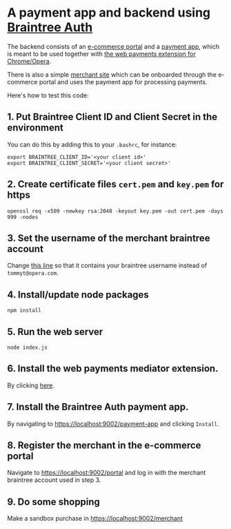 # A payment app and backend using [Braintree Auth](https://developers.braintreepayments.com/guides/braintree-auth/overview)

The backend consists of an [e-commerce portal](ECommercePortal) and a [payment app](PaymentApp), which is meant to be used together with [the web payments extension for Chrome/Opera](https://github.com/tommythorsen/webpayments-demo/tree/gh-pages/mediator-extension).

There is also a simple [merchant site](Merchant) which can be onboarded through the e-commerce portal and uses the payment app for processing payments.

Here's how to test this code: 

## 1. Put Braintree Client ID and Client Secret in the environment

You can do this by adding this to your `.bashrc`, for instance:

```
export BRAINTREE_CLIENT_ID='<your client id>'
export BRAINTREE_CLIENT_SECRET='<your client secret>'
```


## 2. Create certificate files `cert.pem` and `key.pem` for https

```
openssl req -x509 -newkey rsa:2048 -keyout key.pem -out cert.pem -days 999 -nodes
```


## 3. Set the username of the merchant braintree account

Change [this line](https://github.com/tommythorsen/braintree_auth/blob/master/Merchant/index.html#L10) so that it contains your braintree username instead of `tommyt@opera.com`.


## 4. Install/update node packages

```
npm install
```


## 5. Run the web server

```
node index.js
```

## 6. Install the web payments mediator extension.

By clicking [here](https://github.com/tommythorsen/webpayments-demo/tree/gh-pages/mediator-extension).


## 7. Install the Braintree Auth payment app.

By navigating to [https://localhost:9002/payment-app](https://localhost:9002/payment-app) and clicking `Install`.


## 8. Register the merchant in the e-commerce portal

Navigate to [https://localhost:9002/portal](https://localhost:9002/portal) and log in with the merchant braintree account used in step 3.


## 9. Do some shopping

Make a sandbox purchase in [https://localhost:9002/merchant](https://localhost:9002/merchant)
